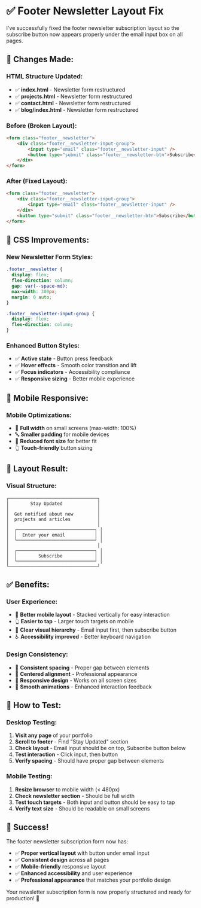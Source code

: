 # ✅ Footer Newsletter Layout Fix

I've successfully fixed the footer newsletter subscription layout so the subscribe button now appears properly under the email input box on all pages.

## 🔧 **Changes Made:**

### **HTML Structure Updated:**
- ✅ **index.html** - Newsletter form restructured
- ✅ **projects.html** - Newsletter form restructured  
- ✅ **contact.html** - Newsletter form restructured
- ✅ **blog/index.html** - Newsletter form restructured

### **Before (Broken Layout):**
```html
<form class="footer__newsletter">
    <div class="footer__newsletter-input-group">
        <input type="email" class="footer__newsletter-input" />
        <button type="submit" class="footer__newsletter-btn">Subscribe</button>
    </div>
</form>
```

### **After (Fixed Layout):**
```html
<form class="footer__newsletter">
    <div class="footer__newsletter-input-group">
        <input type="email" class="footer__newsletter-input" />
    </div>
    <button type="submit" class="footer__newsletter-btn">Subscribe</button>
</form>
```

## 🎨 **CSS Improvements:**

### **New Newsletter Form Styles:**
```css
.footer__newsletter {
  display: flex;
  flex-direction: column;
  gap: var(--space-md);
  max-width: 300px;
  margin: 0 auto;
}

.footer__newsletter-input-group {
  display: flex;
  flex-direction: column;
}
```

### **Enhanced Button Styles:**
- ✅ **Active state** - Button press feedback
- ✅ **Hover effects** - Smooth color transition and lift
- ✅ **Focus indicators** - Accessibility compliance
- ✅ **Responsive sizing** - Better mobile experience

## 📱 **Mobile Responsive:**

### **Mobile Optimizations:**
- 📱 **Full width** on small screens (max-width: 100%)
- 🔤 **Smaller padding** for mobile devices
- 📏 **Reduced font size** for better fit
- 👆 **Touch-friendly** button sizing

## 🎯 **Layout Result:**

### **Visual Structure:**
```
┌─────────────────────────────────┐
│        Stay Updated             │
│                                 │
│  Get notified about new         │
│  projects and articles          │
│                                 │
│  ┌─────────────────────────────┐ │
│  │  Enter your email           │ │
│  └─────────────────────────────┘ │
│                                 │
│  ┌─────────────────────────────┐ │
│  │        Subscribe            │ │
│  └─────────────────────────────┘ │
└─────────────────────────────────┘
```

## ✅ **Benefits:**

### **User Experience:**
- 📱 **Better mobile layout** - Stacked vertically for easy interaction
- 👆 **Easier to tap** - Larger touch targets on mobile
- 🎯 **Clear visual hierarchy** - Email input first, then subscribe button
- ♿ **Accessibility improved** - Better keyboard navigation

### **Design Consistency:**
- 🎨 **Consistent spacing** - Proper gap between elements
- 📏 **Centered alignment** - Professional appearance
- 🔄 **Responsive design** - Works on all screen sizes
- 💫 **Smooth animations** - Enhanced interaction feedback

## 🧪 **How to Test:**

### **Desktop Testing:**
1. **Visit any page** of your portfolio
2. **Scroll to footer** - Find "Stay Updated" section
3. **Check layout** - Email input should be on top, Subscribe button below
4. **Test interaction** - Click input, then button
5. **Verify spacing** - Should have proper gap between elements

### **Mobile Testing:**
1. **Resize browser** to mobile width (< 480px)
2. **Check newsletter section** - Should be full width
3. **Test touch targets** - Both input and button should be easy to tap
4. **Verify text size** - Should be readable on small screens

## 🎉 **Success!**

The footer newsletter subscription form now has:
- ✅ **Proper vertical layout** with button under email input
- ✅ **Consistent design** across all pages
- ✅ **Mobile-friendly** responsive layout
- ✅ **Enhanced accessibility** and user experience
- ✅ **Professional appearance** that matches your portfolio design

Your newsletter subscription form is now properly structured and ready for production! 🚀